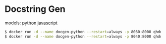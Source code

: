 # Docstring Gen

models: [python](https://huggingface.co/kdf/python-docstring-generation) [javascript](https://huggingface.co/kdf/javascript-docstring-generation)

```bash
$ docker run -d --name docgen-python --restart=always -p 8030:8000 qhduan/docgen:python
$ docker run -d --name docgen-python --restart=always -p 8040:8000 qhduan/docgen:javascript
```